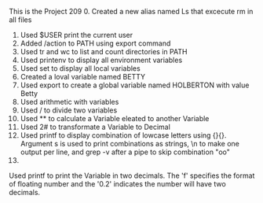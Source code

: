 This is the Project 209
0. Created a new alias named Ls that excecute rm in all files
1. Used $USER print the current user
2. Added /action to PATH using export command
3. Used tr and wc to list and count directories in PATH
4. Used printenv to display all environment variables
5. Used set to display all local variables
6. Created a loval variable named BETTY
7. Used export to create a global variable named HOLBERTON with value Betty
8. Used arithmetic with variables
9. Used / to divide two variables
10. Used ** to calculate a Variable eleated to another Variable
11. Used 2# to transformate a Variable to Decimal
12. Used printf to display combination of lowcase letters using {}{}. Argument s is used to print combinations as strings,  \n to make one output per line, and grep -v after a pipe to skip combination "oo"
13. 
Used printf to print the Variable  in two decimals. The 'f' specifies the format of floating number and the '0.2' indicates the number will have two decimals.
